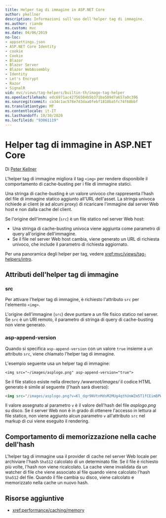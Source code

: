 ```yaml
---
title: Helper tag di immagine in ASP.NET Core
author: pkellner
description: Informazioni sull'uso dell'helper tag di immagine.
ms.author: riande
ms.custom: mvc
ms.date: 04/06/2019
no-loc:
- appsettings.json
- ASP.NET Core Identity
- cookie
- Cookie
- Blazor
- Blazor Server
- Blazor WebAssembly
- Identity
- Let's Encrypt
- Razor
- SignalR
uid: mvc/views/tag-helpers/builtin-th/image-tag-helper
ms.openlocfilehash: edc6971ac42756504b5b371ba509d7a657a0c396
ms.sourcegitcommit: ca34c1ac578e7d3daa0febf1810ba5fc74f60bbf
ms.translationtype: MT
ms.contentlocale: it-IT
ms.lasthandoff: 10/30/2020
ms.locfileid: "93061119"
---
```

# <a name="image-tag-helper-in-aspnet-core"></a>Helper tag di immagine in ASP.NET Core

Di [Peter Kellner](https://peterkellner.net)

L'helper tag di immagine migliora il tag `<img>` per rendere disponibile il comportamento di cache-busting per i file di immagine statici.

Una stringa di cache-busting è un valore univoco che rappresenta l'hash del file di immagine statico aggiunto all'URL dell'asset. La stringa univoca richiede ai client (e ad alcuni proxy) di ricaricare l'immagine dal server Web host e non dalla cache del client.

Se l'origine dell'immagine (`src`) è un file statico nel server Web host:

* Una stringa di cache-busting univoca viene aggiunta come parametro di query all'origine dell'immagine.
* Se il file nel server Web host cambia, viene generato un URL di richiesta univoco, che include il parametro di richiesta aggiornato.

Per una panoramica degli helper per tag, vedere <xref:mvc/views/tag-helpers/intro>.

## <a name="image-tag-helper-attributes"></a>Attributi dell'helper tag di immagine

### <a name="src"></a>src

Per attivare l'helper tag di immagine, è richiesto l'attributo `src` per l'elemento `<img>`.

L'origine dell'immagine (`src`) deve puntare a un file fisico statico nel server. Se `src` è un URI remoto, il parametro di stringa di query di cache-busting non viene generato.

### <a name="asp-append-version"></a>asp-append-version

Quando si specifica `asp-append-version` con un valore `true` insieme a un attributo `src`, viene chiamato l'helper tag di immagine.

L'esempio seguente usa un helper tag di immagine:

```cshtml
<img src="~/images/asplogo.png" asp-append-version="true">
```

Se il file statico esiste nella directory */wwwroot/images/* il codice HTML generato è simile al seguente (l'hash sarà diverso):

```html
<img src="/images/asplogo.png?v=Kl_dqr9NVtnMdsM2MUg4qthUnWZm5T1fCEimBPWDNgM">
```

Il valore assegnato al parametro `v` è il valore dell'hash del file *asplogo.png* su disco. Se il server Web non è in grado di ottenere l'accesso in lettura al file statico, non viene aggiunto alcun parametro `v` all'attributo `src` nel markup di cui viene eseguito il rendering.

## <a name="hash-caching-behavior"></a>Comportamento di memorizzazione nella cache dell'hash

L'helper tag di immagine usa il provider di cache nel server Web locale per archiviare l'hash `Sha512` calcolato di un determinato file. Se il file è richiesto più volte, l'hash non viene ricalcolato. La cache viene invalidata da un watcher di file che viene associato al file quando viene calcolato l'hash `Sha512` del file. Quando il file cambia su disco, viene calcolato e memorizzato nella cache un nuovo hash.

## <a name="additional-resources"></a>Risorse aggiuntive

* <xref:performance/caching/memory>
